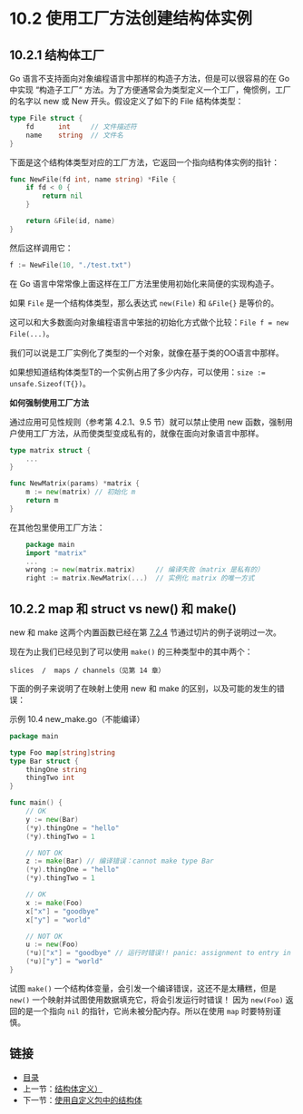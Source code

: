 # 10.2 使用工厂方法创建结构体实例

## 10.2.1 结构体工厂

Go 语言不支持面向对象编程语言中那样的构造子方法，但是可以很容易的在 Go 中实现 “构造子工厂“ 方法。为了方便通常会为类型定义一个工厂，俺惯例，工厂的名字以 new 或 New 开头。假设定义了如下的 File 结构体类型：

```go
type File struct {
    fd      int     // 文件描述符
    name    string  // 文件名
}
```

下面是这个结构体类型对应的工厂方法，它返回一个指向结构体实例的指针：

```go
func NewFile(fd int, name string) *File {
    if fd < 0 {
        return nil
    }

    return &File(id, name)
}
```

然后这样调用它：

```go
f := NewFile(10, "./test.txt")
```

在 Go 语言中常常像上面这样在工厂方法里使用初始化来简便的实现构造子。

如果 `File` 是一个结构体类型，那么表达式 `new(File)` 和 `&File{}` 是等价的。

这可以和大多数面向对象编程语言中笨拙的初始化方式做个比较：`File f = new File(...)`。

我们可以说是工厂实例化了类型的一个对象，就像在基于类的OO语言中那样。

如果想知道结构体类型T的一个实例占用了多少内存，可以使用：`size := unsafe.Sizeof(T{})`。

**如何强制使用工厂方法**

通过应用可见性规则（参考第 4.2.1、9.5 节）就可以禁止使用 new 函数，强制用户使用工厂方法，从而使类型变成私有的，就像在面向对象语言中那样。

```go
type matrix struct {
    ...
}

func NewMatrix(params) *matrix {
    m := new(matrix) // 初始化 m
    return m
}
```

在其他包里使用工厂方法：

```go
    package main
    import "matrix"
    ...
    wrong := new(matrix.matrix)     // 编译失败（matrix 是私有的）
    right := matrix.NewMatrix(...)  // 实例化 matrix 的唯一方式
```

## 10.2.2 map 和 struct vs new() 和 make()

new 和 make 这两个内置函数已经在第 [7.2.4](7.2.md) 节通过切片的例子说明过一次。

现在为止我们已经见到了可以使用 `make()` 的三种类型中的其中两个：

    slices  /  maps / channels（见第 14 章）

下面的例子来说明了在映射上使用 new 和 make 的区别，以及可能的发生的错误：

示例 10.4 new_make.go（不能编译）

```go
package main

type Foo map[string]string
type Bar struct {
    thingOne string
    thingTwo int
}

func main() {
    // OK
    y := new(Bar)
    (*y).thingOne = "hello"
    (*y).thingTwo = 1

    // NOT OK
    z := make(Bar) // 编译错误：cannot make type Bar
    (*y).thingOne = "hello"
    (*y).thingTwo = 1

    // OK
    x := make(Foo)
    x["x"] = "goodbye"
    x["y"] = "world"

    // NOT OK
    u := new(Foo)
    (*u)["x"] = "goodbye" // 运行时错误!! panic: assignment to entry in nil map
    (*u)["y"] = "world"
}
```

试图 `make()` 一个结构体变量，会引发一个编译错误，这还不是太糟糕，但是 `new()` 一个映射并试图使用数据填充它，将会引发运行时错误！ 因为 `new(Foo)` 返回的是一个指向 `nil` 的指针，它尚未被分配内存。所以在使用 `map` 时要特别谨慎。

## 链接

- [目录](directory.md)
- 上一节：[结构体定义）](10.1.md)
- 下一节：[使用自定义包中的结构体](10.3.md)
